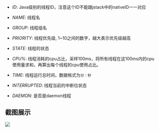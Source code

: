 * *ID*: Java级别的线程ID，注意这个ID不能跟jstack中的nativeID一一对应

* *NAME*: 线程名

* *GROUP*: 线程组名

* *PRIORITY*: 线程优先级, 1~10之间的数字，越大表示优先级越高

* *STATE*: 线程的状态

* *CPU%*: 线程消耗的cpu占比，采样100ms，将所有线程在这100ms内的cpu使用量求和，再算出每个线程的cpu使用占比。

* *TIME*: 线程运行总时间，数据格式为`分：秒`

* *INTERRUPTED*: 线程当前的中断位状态

* *DAEMON*: 是否是daemon线程

## 截图展示

![](https://arthas.aliyun.com/doc/_images/dashboard.png)